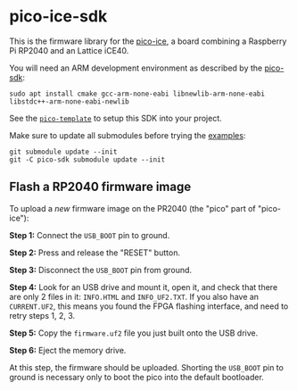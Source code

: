 pico-ice-sdk
============

This is the firmware library for the [pico-ice](https://pico-ice.readthedocs.io/),
a board combining a Raspberry Pi RP2040 and an Lattice iCE40.

You will need an ARM development environment as described by the [pico-sdk](https://github.com/raspberrypi/pico-sdk):

```
sudo apt install cmake gcc-arm-none-eabi libnewlib-arm-none-eabi libstdc++-arm-none-eabi-newlib
```

See the [`pico-template`](example/pico-template) to setup this SDK into your project.

Make sure to update all submodules before trying the [examples](example):

```
git submodule update --init
git -C pico-sdk submodule update --init
```

Flash a RP2040 firmware image
-----------------------------
To upload a _new_ firmware image on the PR2040 (the "pico" part of "pico-ice"):

**Step 1:** Connect the `USB_BOOT` pin to ground.

**Step 2:** Press and release the "RESET" button.

**Step 3:** Disconnect the `USB_BOOT` pin from ground.

**Step 4:** Look for an USB drive and mount it, open it, and check that there are only 2 files in it: `INFO.HTML` and `INFO_UF2.TXT`.
If you also have an `CURRENT.UF2`, this means you found the FPGA flashing interface, and need to retry steps 1, 2, 3.

**Step 5:** Copy the `firmware.uf2` file you just built onto the USB drive.

**Step 6:** Eject the memory drive.

At this step, the firmware should be uploaded. Shorting the `USB_BOOT` pin to ground is necessary only to boot the pico into the default bootloader.
